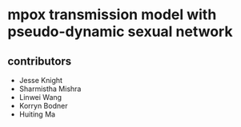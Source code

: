 # mpox transmission model with pseudo-dynamic sexual network

## contributors
- Jesse Knight
- Sharmistha Mishra
- Linwei Wang
- Korryn Bodner
- Huiting Ma
